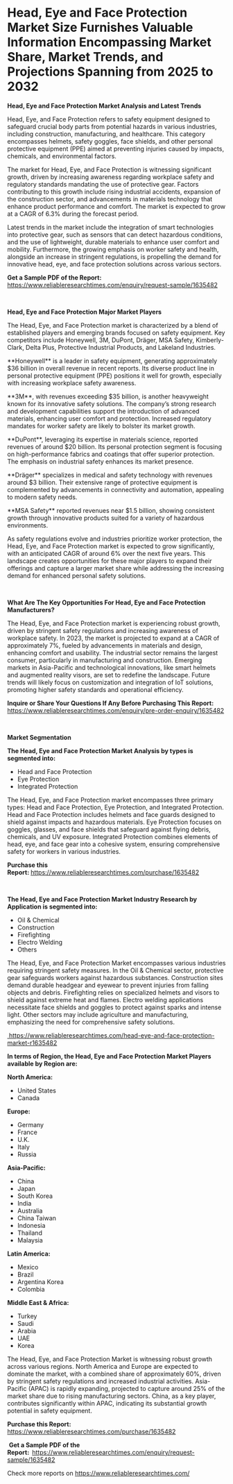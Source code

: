 <p><h1>Head, Eye and Face Protection Market Size Furnishes Valuable Information Encompassing Market Share, Market Trends, and Projections Spanning from 2025 to 2032</h1></p><p><strong>Head, Eye and Face Protection Market Analysis and Latest Trends</strong></p>
<p><p>Head, Eye, and Face Protection refers to safety equipment designed to safeguard crucial body parts from potential hazards in various industries, including construction, manufacturing, and healthcare. This category encompasses helmets, safety goggles, face shields, and other personal protective equipment (PPE) aimed at preventing injuries caused by impacts, chemicals, and environmental factors.</p><p>The market for Head, Eye, and Face Protection is witnessing significant growth, driven by increasing awareness regarding workplace safety and regulatory standards mandating the use of protective gear. Factors contributing to this growth include rising industrial accidents, expansion of the construction sector, and advancements in materials technology that enhance product performance and comfort. The market is expected to grow at a CAGR of 6.3% during the forecast period.</p><p>Latest trends in the market include the integration of smart technologies into protective gear, such as sensors that can detect hazardous conditions, and the use of lightweight, durable materials to enhance user comfort and mobility. Furthermore, the growing emphasis on worker safety and health, alongside an increase in stringent regulations, is propelling the demand for innovative head, eye, and face protection solutions across various sectors.</p></p>
<p><strong>Get a Sample PDF of the Report:&nbsp;</strong> <a href="https://www.reliableresearchtimes.com/enquiry/request-sample/1635482?utm_campaign=3038&utm_medium=2&utm_source=Github&utm_content=ia&utm_term=23032025&utm_id=head-eye-and-face-protection">https://www.reliableresearchtimes.com/enquiry/request-sample/1635482</a></p>
<p>&nbsp;</p>
<p><strong>Head, Eye and Face Protection Major Market Players</strong></p>
<p><p>The Head, Eye, and Face Protection market is characterized by a blend of established players and emerging brands focused on safety equipment. Key competitors include Honeywell, 3M, DuPont, Dräger, MSA Safety, Kimberly-Clark, Delta Plus, Protective Industrial Products, and Lakeland Industries.</p><p>**Honeywell** is a leader in safety equipment, generating approximately $36 billion in overall revenue in recent reports. Its diverse product line in personal protective equipment (PPE) positions it well for growth, especially with increasing workplace safety awareness.</p><p>**3M**, with revenues exceeding $35 billion, is another heavyweight known for its innovative safety solutions. The company’s strong research and development capabilities support the introduction of advanced materials, enhancing user comfort and protection. Increased regulatory mandates for worker safety are likely to bolster its market growth.</p><p>**DuPont**, leveraging its expertise in materials science, reported revenues of around $20 billion. Its personal protection segment is focusing on high-performance fabrics and coatings that offer superior protection. The emphasis on industrial safety enhances its market presence.</p><p>**Dräger** specializes in medical and safety technology with revenues around $3 billion. Their extensive range of protective equipment is complemented by advancements in connectivity and automation, appealing to modern safety needs.</p><p>**MSA Safety** reported revenues near $1.5 billion, showing consistent growth through innovative products suited for a variety of hazardous environments.</p><p>As safety regulations evolve and industries prioritize worker protection, the Head, Eye, and Face Protection market is expected to grow significantly, with an anticipated CAGR of around 6% over the next five years. This landscape creates opportunities for these major players to expand their offerings and capture a larger market share while addressing the increasing demand for enhanced personal safety solutions.</p></p>
<p>&nbsp;</p>
<p><strong>What Are The Key Opportunities For Head, Eye and Face Protection Manufacturers?</strong></p>
<p><p>The Head, Eye, and Face Protection market is experiencing robust growth, driven by stringent safety regulations and increasing awareness of workplace safety. In 2023, the market is projected to expand at a CAGR of approximately 7%, fueled by advancements in materials and design, enhancing comfort and usability. The industrial sector remains the largest consumer, particularly in manufacturing and construction. Emerging markets in Asia-Pacific and technological innovations, like smart helmets and augmented reality visors, are set to redefine the landscape. Future trends will likely focus on customization and integration of IoT solutions, promoting higher safety standards and operational efficiency.</p></p>
<p><strong>Inquire or Share Your Questions If Any Before Purchasing This Report:</strong> <a href="https://www.reliableresearchtimes.com/enquiry/pre-order-enquiry/1635482?utm_campaign=3038&utm_medium=2&utm_source=Github&utm_content=ia&utm_term=23032025&utm_id=head-eye-and-face-protection">https://www.reliableresearchtimes.com/enquiry/pre-order-enquiry/1635482</a></p>
<p>&nbsp;</p>
<p><strong>Market Segmentation</strong></p>
<p><strong>The Head, Eye and Face Protection Market Analysis by types is segmented into:</strong></p>
<p><ul><li>Head and Face Protection</li><li>Eye Protection</li><li>Integrated Protection</li></ul></p>
<p><p>The Head, Eye, and Face Protection market encompasses three primary types: Head and Face Protection, Eye Protection, and Integrated Protection. Head and Face Protection includes helmets and face guards designed to shield against impacts and hazardous materials. Eye Protection focuses on goggles, glasses, and face shields that safeguard against flying debris, chemicals, and UV exposure. Integrated Protection combines elements of head, eye, and face gear into a cohesive system, ensuring comprehensive safety for workers in various industries.</p></p>
<p><strong>Purchase this Report:&nbsp;</strong><a href="https://www.reliableresearchtimes.com/purchase/1635482?utm_campaign=3038&utm_medium=2&utm_source=Github&utm_content=ia&utm_term=23032025&utm_id=head-eye-and-face-protection">https://www.reliableresearchtimes.com/purchase/1635482</a></p>
<p>&nbsp;</p>
<p><strong>The Head, Eye and Face Protection Market Industry Research by Application is segmented into:</strong></p>
<p><ul><li>Oil & Chemical</li><li>Construction</li><li>Firefighting</li><li>Electro Welding</li><li>Others</li></ul></p>
<p><p>The Head, Eye, and Face Protection Market encompasses various industries requiring stringent safety measures. In the Oil & Chemical sector, protective gear safeguards workers against hazardous substances. Construction sites demand durable headgear and eyewear to prevent injuries from falling objects and debris. Firefighting relies on specialized helmets and visors to shield against extreme heat and flames. Electro welding applications necessitate face shields and goggles to protect against sparks and intense light. Other sectors may include agriculture and manufacturing, emphasizing the need for comprehensive safety solutions.</p></p>
<p><a href="https://www.reliableresearchtimes.com/head-eye-and-face-protection-market-r1635482?utm_campaign=3038&utm_medium=2&utm_source=Github&utm_content=ia&utm_term=23032025&utm_id=head-eye-and-face-protection">&nbsp;https://www.reliableresearchtimes.com/head-eye-and-face-protection-market-r1635482</a></p>
<p><strong>In terms of Region, the Head, Eye and Face Protection Market Players available by Region are:</strong></p>
<p>
    <p> <strong> North America: </strong>
        <ul>
            <li>United States</li>
            <li>Canada</li>
        </ul>
        </p> 
    <p> <strong> Europe: </strong>
        <ul>
            <li>Germany</li>
            <li>France</li>
            <li>U.K.</li>
            <li>Italy</li>
            <li>Russia</li>
        </ul>
        </p> 
    <p> <strong> Asia-Pacific: </strong>
        <ul>
            <li>China</li>
            <li>Japan</li>
            <li>South Korea</li>
            <li>India</li>
            <li>Australia</li>
            <li>China Taiwan</li>
            <li>Indonesia</li>
            <li>Thailand</li>
            <li>Malaysia</li>
        </ul>
        </p> 
    <p> <strong> Latin America: </strong>
        <ul>
            <li>Mexico</li>
            <li>Brazil</li>
            <li>Argentina Korea</li>
            <li>Colombia</li>
        </ul>
        </p> 
    <p> <strong> Middle East & Africa: </strong>
        <ul>
            <li>Turkey</li>
            <li>Saudi</li>
            <li>Arabia</li>
            <li>UAE</li>
            <li>Korea</li>
        </ul>
    </p>
    </p>
<p><p>The Head, Eye, and Face Protection Market is witnessing robust growth across various regions. North America and Europe are expected to dominate the market, with a combined share of approximately 60%, driven by stringent safety regulations and increased industrial activities. Asia-Pacific (APAC) is rapidly expanding, projected to capture around 25% of the market share due to rising manufacturing sectors. China, as a key player, contributes significantly within APAC, indicating its substantial growth potential in safety equipment.</p></p>
<p><strong>Purchase this Report: </strong><a href="https://www.reliableresearchtimes.com/purchase/1635482?utm_campaign=3038&utm_medium=2&utm_source=Github&utm_content=ia&utm_term=23032025&utm_id=head-eye-and-face-protection">https://www.reliableresearchtimes.com/purchase/1635482</a></p>
<p>&nbsp;<strong>Get a Sample PDF of the Report:&nbsp;&nbsp;</strong><a href="https://www.reliableresearchtimes.com/enquiry/request-sample/1635482?utm_campaign=3038&utm_medium=2&utm_source=Github&utm_content=ia&utm_term=23032025&utm_id=head-eye-and-face-protection">https://www.reliableresearchtimes.com/enquiry/request-sample/1635482</a></p>
<p><strong></strong></p>
<p>Check more reports on <a href="https://www.reliableresearchtimes.com/?utm_campaign=3038&utm_medium=2&utm_source=Github&utm_content=ia&utm_term=23032025&utm_id=head-eye-and-face-protection">https://www.reliableresearchtimes.com/</a></p>